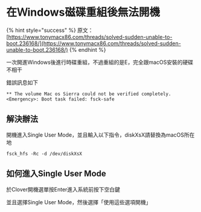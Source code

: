 # 在Ｗindows磁碟重組後無法開機

{% hint style="success" %}
原文：[https://www.tonymacx86.com/threads/solved-sudden-unable-to-boot.236168/](https://www.tonymacx86.com/threads/solved-sudden-unable-to-boot.236168/)
{% endhint %}

一次開進Windows後進行時碟重組，不過重組的是E，完全跟macOS安裝的硬碟不相干

錯誤訊息如下

```text
** The volume Mac os Sierra could not be verified completely.
<Emergency>: Boot task failed: fsck-safe
```

## 解決辦法

開機進入Single User Mode，並且輸入以下指令，diskXsX請替換為macOS所在地

```text
fsck_hfs -Rc -d /dev/diskXsX
```

## 如何進入Single User Mode

於Clover開機選單按Enter進入系統前按下空白鍵

並且選擇Single User Mode，然後選擇「使用這些選項開機」



